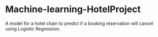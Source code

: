 # Machine-learning-HotelProject
A model for a hotel chain to predict if a booking reservation will cancel using Logistic Regression.
